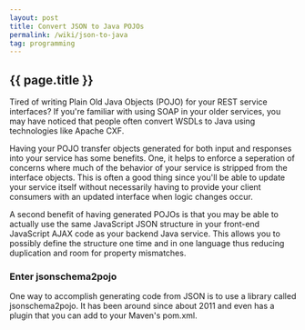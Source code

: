 ```yaml
---
layout: post
title: Convert JSON to Java POJOs
permalink: /wiki/json-to-java
tag: programming
---
```


## {{ page.title }}

Tired of writing Plain Old Java Objects (POJO) for your REST service interfaces?  If you're familiar with using SOAP in your older services, you may have noticed that people often convert WSDLs to Java using technologies like Apache CXF.

Having your POJO transfer objects generated for both input and responses into your service has some benefits.  One, it helps to enforce a seperation of concerns where much of the behavior of your service is stripped from the interface objects.  This is often a good thing since you'll be able to update your service itself without necessarily having to provide your client consumers with an updated interface when logic changes occur.

A second benefit of having generated POJOs is that you may be able to actually use the same JavaScript JSON structure in your front-end JavaScript AJAX code as your backend Java service.  This allows you to possibly define the structure one time and in one language thus reducing duplication and room for property mismatches.

### Enter jsonschema2pojo

One way to accomplish generating code from JSON is to use a library called jsonschema2pojo.  It has been around since about 2011 and even has a plugin that you can add to your Maven's pom.xml.
